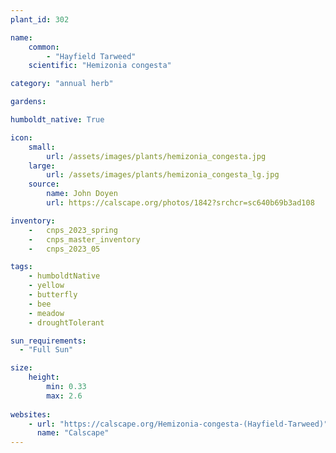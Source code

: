 ```yaml
---
plant_id: 302 

name: 
    common: 
        - "Hayfield Tarweed"  
    scientific: "Hemizonia congesta"  

category: "annual herb"

gardens:

humboldt_native: True

icon: 
    small: 
        url: /assets/images/plants/hemizonia_congesta.jpg 
    large: 
        url: /assets/images/plants/hemizonia_congesta_lg.jpg 
    source: 
        name: John Doyen 
        url: https://calscape.org/photos/1842?srchcr=sc640b69b3ad108 

inventory: 
    -   cnps_2023_spring
    -   cnps_master_inventory
    -   cnps_2023_05 

tags: 
    - humboldtNative
    - yellow
    - butterfly
    - bee
    - meadow
    - droughtTolerant

sun_requirements:
  - "Full Sun"

size:
    height: 
        min: 0.33
        max: 2.6
 
websites:
    - url: "https://calscape.org/Hemizonia-congesta-(Hayfield-Tarweed)"
      name: "Calscape"
---
```


